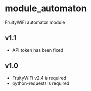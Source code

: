 module_automaton
================

FruityWiFi automaton module


v1.1
---------------------------------
- API token has been fixed


v1.0
---------------------------------
- FruityWiFi v2.4 is required
- python-requests is required

